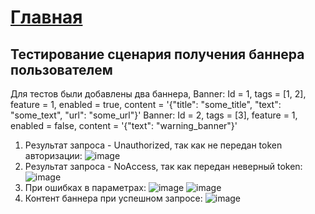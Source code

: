 # [Главная](../README.md)
## Тестирование сценария получения баннера пользователем

Для тестов были добавлены два баннера,
Banner: Id = 1, tags = [1, 2], feature = 1, enabled = true, content = '{"title": "some_title", "text": "some_text", "url": "some_url"}'
Banner: Id = 2, tags = [3], feature = 1, enabled = false, content = '{"text": "warning_banner"}'

1. Результат запроса - Unauthorized, так как не передан token авторизации:
![image](https://github.com/bookWorm21/BannerService/assets/60971260/55b9417a-121f-4593-b93c-61f282ae20cc)
2. Результат запроса - NoAccess, так как передан неверный token:
![image](https://github.com/bookWorm21/BannerService/assets/60971260/f2d9206b-a947-49c1-ab78-c3c50ef4e9a2)
3. При ошибках в параметрах:
![image](https://github.com/bookWorm21/BannerService/assets/60971260/98d8cd87-3efe-491a-bd55-9fff082d53e7)
![image](https://github.com/bookWorm21/BannerService/assets/60971260/11a1ec7c-9d62-4fe5-a275-d50660240095)
4. Контент баннера при успешном запросе:
![image](https://github.com/bookWorm21/BannerService/assets/60971260/27e3744e-ecfc-4d77-b3da-000c50e48070)
